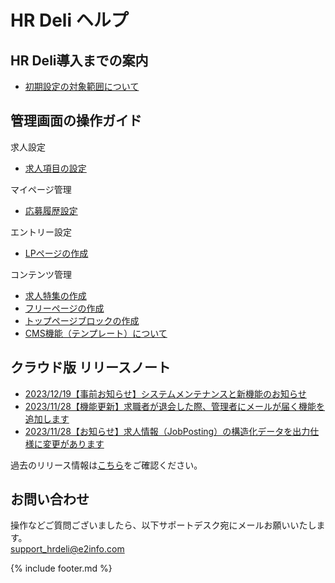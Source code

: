 # HR Deli ヘルプ

## HR Deli導入までの案内
* [初期設定の対象範囲について](https://e2info.github.io/hrdeli-docs/introduction/initialization.html)
<!--* [独自ドメインの設定について](https://e2info.github.io/hrdeli-docs/manual/special_feature.html)-->

## 管理画面の操作ガイド
求人設定
* [求人項目の設定](https://e2info.github.io/hrdeli-docs/manual/job_item.html)

マイページ管理
* [応募履歴設定](https://e2info.github.io/hrdeli-docs/manual/mypage_phases.html)

エントリー設定
* [LPページの作成](https://e2info.github.io/hrdeli-docs/manual/lp.html)

コンテンツ管理
* [求人特集の作成](https://e2info.github.io/hrdeli-docs/manual/special_feature.html)
* [フリーページの作成](https://e2info.github.io/hrdeli-docs/manual/contents.html)
* [トップページブロックの作成](https://e2info.github.io/hrdeli-docs/manual/top_block.html)
* [CMS機能（テンプレート）について](https://e2info.github.io/hrdeli-docs/manual/cms.html)

<!--* PORTERS 同期エラー
    * [PORTERS マッピングエラーとは？](https://e2info.github.io/hrdeli-docs/manual/sync_error.html#description)
    * [PORTERS マッピングエラーを解消したい](https://e2info.github.io/hrdeli-docs/manual/sync_error.html#cancellation)
* PORTERS連携エラー
    * [PORTERS 連携エラーとは？](https://e2info.github.io/hrdeli-docs/manual/update_error.html#description)
    * [PORTERS 連携エラーを解消したい](https://e2info.github.io/hrdeli-docs/manual/update_error.html#cancellation)-->

## クラウド版 リリースノート
* [2023/12/19【事前お知らせ】システムメンテナンスと新機能のお知らせ](https://e2info.github.io/hrdeli-docs/release-notes/20231219_00)
* [2023/11/28【機能更新】求職者が退会した際、管理者にメールが届く機能を追加します](https://e2info.github.io/hrdeli-docs/release-notes/20231128_02)
* [2023/11/28【お知らせ】求人情報（JobPosting）の構造化データを出力仕様に変更があります](https://e2info.github.io/hrdeli-docs/release-notes/20231128_01)

過去のリリース情報は[こちら](https://e2info.github.io/hrdeli-docs/release-notes/archive)をご確認ください。<br>

## お問い合わせ
操作などご質問ございましたら、以下サポートデスク宛にメールお願いいたします。<br>
<a href="mailto:support_hrdeli@e2info.com">support_hrdeli@e2info.com</a>

{% include footer.md %}
